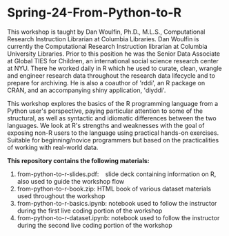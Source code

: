 # Spring-24-From-Python-to-R

This workshop is taught by Dan Woulfin, Ph.D., M.L.S., Computational Research Instruction Librarian at Columbia Libraries.
Dan Woulfin is currently the Computational Research Instruction librarian at Columbia University Libraries. Prior to this position he was the Senior Data Associate at Global TIES for Children, an international social science research center at NYU. There he worked daily in R which he used to curate, clean, wrangle and engineer research data throughout the research data lifecycle and to prepare for archiving. He is also a coauthor of 'rddi', an R package on CRAN, and an accompanying shiny application, 'diyddi'. 


This workshop explores the basics of the R programming language from a Python user's perspective, paying particular attention to some of the structural, as well as syntactic and idiomatic differences between the two languages. We look at R's strengths and weaknesses with the goal of exposing non-R users to the language using practical hands-on exercises. Suitable for beginning/novice programmers but based on the practicalities of working with real-world data.


**This repository contains the following materials:**
  1. from-python-to-r-slides.pdf: &ensp; slide deck containing information on R, also used to guide the workshop flow
  2. from-python-to-r-book.zip:  HTML book of various dataset materials used throughout the workshop
  3. from-python-to-r-basics.ipynb:  notebook used to follow the instructor during the first live coding portion of the workshop
  4. from-python-to-r-dataset.ipynb:  notebook used to follow the instructor during the second live coding portion of the workshop

